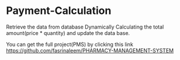 # Payment-Calculation
Retrieve the data from database Dynamically Calculating the total amount(price * quantity) and update the data base.

You can get the full project(PMS) by clicking this link
https://github.com/fasrinaleem/PHARMACY-MANAGEMENT-SYSTEM
